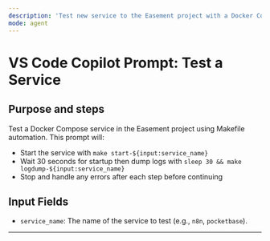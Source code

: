 ```yaml
---
description: 'Test new service to the Easement project with a Docker Compose file'
mode: agent
---
```


# VS Code Copilot Prompt: Test a Service

## Purpose and steps
Test a Docker Compose service in the Easement project using Makefile automation. This prompt will:
- Start the service with `make start-${input:service_name}`
- Wait 30 seconds for startup then dump logs with `sleep 30 && make logdump-${input:service_name}`
- Stop and handle any errors after each step before continuing

## Input Fields
- `service_name`: The name of the service to test (e.g., `n8n`, `pocketbase`).

---
